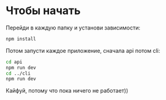 # Чтобы начать

Перейди в каждую папку и установи зависимости:

```bash
npm install
```

Потом запусти каждое приложение, сначала api потом cli:

```bash
cd api
npm run dev
cd ../cli
npm run dev
```

Кайфуй, потому что пока ничего не работает))
